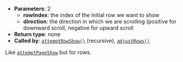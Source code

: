 * **Parameters**: 2
    * **rowIndex**: the index of the initial row we want to show
    * **direction**: the direction in which we are scrolling (positive for
      downward scroll, negative for upward scroll
* **Return type**: none
* **Called by**: [`attemptRowShow()`](#attemptRowShow) (recursive),
  [`adjustRows()`](#adjustRages)

Like [`attemptPageShow`](#attemptPageShow) but for rows.
